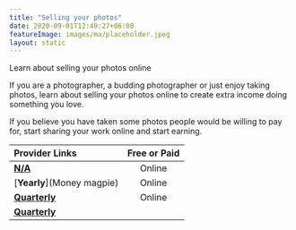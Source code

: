 ```yaml
---
title: "Selling your photos"
date: 2020-09-01T12:49:27+06:00
featureImage: images/ma/placeholder.jpeg
layout: static
---
```


Learn about selling your photos online

If you are a photographer, a budding photographer or just enjoy taking photos, learn about selling your photos online to create extra income doing something you love.

If you believe you have taken some photos people would be willing to pay for, start sharing your work online and start earning.

| Provider Links      | Free or Paid  |  
| :-----------          | :--------------:      |  
| [**N/A**](Shutterstock) | Online | 
| [**Yearly**](Money magpie) | Online | 
| [**Quarterly**](Modula) | Online | 
| [**Quarterly**]() |  | 
  

<br/><br/>






